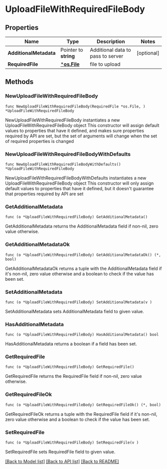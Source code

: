 # UploadFileWithRequiredFileBody

## Properties

Name | Type | Description | Notes
------------ | ------------- | ------------- | -------------
**AdditionalMetadata** | Pointer to **string** | Additional data to pass to server | [optional] 
**RequiredFile** | [***os.File**](*os.File.md) | file to upload | 

## Methods

### NewUploadFileWithRequiredFileBody

`func NewUploadFileWithRequiredFileBody(RequiredFile *os.File, ) *UploadFileWithRequiredFileBody`

NewUploadFileWithRequiredFileBody instantiates a new UploadFileWithRequiredFileBody object
This constructor will assign default values to properties that have it defined,
and makes sure properties required by API are set, but the set of arguments
will change when the set of required properties is changed

### NewUploadFileWithRequiredFileBodyWithDefaults

`func NewUploadFileWithRequiredFileBodyWithDefaults() *UploadFileWithRequiredFileBody`

NewUploadFileWithRequiredFileBodyWithDefaults instantiates a new UploadFileWithRequiredFileBody object
This constructor will only assign default values to properties that have it defined,
but it doesn't guarantee that properties required by API are set

### GetAdditionalMetadata

`func (o *UploadFileWithRequiredFileBody) GetAdditionalMetadata() `

GetAdditionalMetadata returns the AdditionalMetadata field if non-nil, zero value otherwise.

### GetAdditionalMetadataOk

`func (o *UploadFileWithRequiredFileBody) GetAdditionalMetadataOk() (*, bool)`

GetAdditionalMetadataOk returns a tuple with the AdditionalMetadata field if it's non-nil, zero value otherwise
and a boolean to check if the value has been set.

### SetAdditionalMetadata

`func (o *UploadFileWithRequiredFileBody) SetAdditionalMetadata(v )`

SetAdditionalMetadata sets AdditionalMetadata field to given value.

### HasAdditionalMetadata

`func (o *UploadFileWithRequiredFileBody) HasAdditionalMetadata() bool`

HasAdditionalMetadata returns a boolean if a field has been set.

### GetRequiredFile

`func (o *UploadFileWithRequiredFileBody) GetRequiredFile() `

GetRequiredFile returns the RequiredFile field if non-nil, zero value otherwise.

### GetRequiredFileOk

`func (o *UploadFileWithRequiredFileBody) GetRequiredFileOk() (*, bool)`

GetRequiredFileOk returns a tuple with the RequiredFile field if it's non-nil, zero value otherwise
and a boolean to check if the value has been set.

### SetRequiredFile

`func (o *UploadFileWithRequiredFileBody) SetRequiredFile(v )`

SetRequiredFile sets RequiredFile field to given value.



[[Back to Model list]](../README.md#documentation-for-models) [[Back to API list]](../README.md#documentation-for-api-endpoints) [[Back to README]](../README.md)


